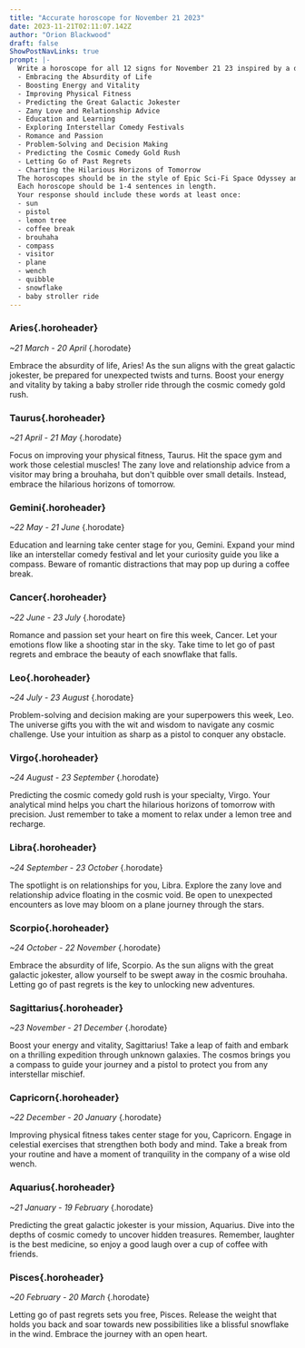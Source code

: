 ```yaml
---
title: "Accurate horoscope for November 21 2023"
date: 2023-11-21T02:11:07.142Z
author: "Orion Blackwood"
draft: false
ShowPostNavLinks: true
prompt: |-
  Write a horoscope for all 12 signs for November 21 23 inspired by a different focus for each. Ensure you do not include the focus in the response:
  - Embracing the Absurdity of Life
  - Boosting Energy and Vitality
  - Improving Physical Fitness
  - Predicting the Great Galactic Jokester
  - Zany Love and Relationship Advice
  - Education and Learning
  - Exploring Interstellar Comedy Festivals
  - Romance and Passion
  - Problem-Solving and Decision Making
  - Predicting the Cosmic Comedy Gold Rush
  - Letting Go of Past Regrets
  - Charting the Hilarious Horizons of Tomorrow
  The horoscopes should be in the style of Epic Sci-Fi Space Odyssey and the mood of amused
  Each horoscope should be 1-4 sentences in length.
  Your response should include these words at least once:
  - sun
  - pistol
  - lemon tree
  - coffee break
  - brouhaha
  - compass
  - visitor
  - plane
  - wench
  - quibble
  - snowflake
  - baby stroller ride
---
```


### Aries{.horoheader}

*~21 March - 20 April*
{.horodate}

Embrace the absurdity of life, Aries! As the sun aligns with the great galactic jokester, be prepared for unexpected twists and turns. Boost your energy and vitality by taking a baby stroller ride through the cosmic comedy gold rush.


### Taurus{.horoheader}

*~21 April - 21 May*
{.horodate}

Focus on improving your physical fitness, Taurus. Hit the space gym and work those celestial muscles! The zany love and relationship advice from a visitor may bring a brouhaha, but don't quibble over small details. Instead, embrace the hilarious horizons of tomorrow.


### Gemini{.horoheader}

*~22 May - 21 June*
{.horodate}

Education and learning take center stage for you, Gemini. Expand your mind like an interstellar comedy festival and let your curiosity guide you like a compass. Beware of romantic distractions that may pop up during a coffee break.


### Cancer{.horoheader}

*~22 June - 23 July*
{.horodate}

Romance and passion set your heart on fire this week, Cancer. Let your emotions flow like a shooting star in the sky. Take time to let go of past regrets and embrace the beauty of each snowflake that falls.


### Leo{.horoheader}

*~24 July - 23 August*
{.horodate}

Problem-solving and decision making are your superpowers this week, Leo. The universe gifts you with the wit and wisdom to navigate any cosmic challenge. Use your intuition as sharp as a pistol to conquer any obstacle.


### Virgo{.horoheader}

*~24 August - 23 September*
{.horodate}

Predicting the cosmic comedy gold rush is your specialty, Virgo. Your analytical mind helps you chart the hilarious horizons of tomorrow with precision. Just remember to take a moment to relax under a lemon tree and recharge.


### Libra{.horoheader}

*~24 September - 23 October*
{.horodate}

The spotlight is on relationships for you, Libra. Explore the zany love and relationship advice floating in the cosmic void. Be open to unexpected encounters as love may bloom on a plane journey through the stars.


### Scorpio{.horoheader}

*~24 October - 22 November*
{.horodate}

Embrace the absurdity of life, Scorpio. As the sun aligns with the great galactic jokester, allow yourself to be swept away in the cosmic brouhaha. Letting go of past regrets is the key to unlocking new adventures.


### Sagittarius{.horoheader}

*~23 November - 21 December*
{.horodate}

Boost your energy and vitality, Sagittarius! Take a leap of faith and embark on a thrilling expedition through unknown galaxies. The cosmos brings you a compass to guide your journey and a pistol to protect you from any interstellar mischief.


### Capricorn{.horoheader}

*~22 December - 20 January*
{.horodate}

Improving physical fitness takes center stage for you, Capricorn. Engage in celestial exercises that strengthen both body and mind. Take a break from your routine and have a moment of tranquility in the company of a wise old wench.


### Aquarius{.horoheader}

*~21 January - 19 February*
{.horodate}

Predicting the great galactic jokester is your mission, Aquarius. Dive into the depths of cosmic comedy to uncover hidden treasures. Remember, laughter is the best medicine, so enjoy a good laugh over a cup of coffee with friends.


### Pisces{.horoheader}

*~20 February - 20 March*
{.horodate}

Letting go of past regrets sets you free, Pisces. Release the weight that holds you back and soar towards new possibilities like a blissful snowflake in the wind. Embrace the journey with an open heart.

